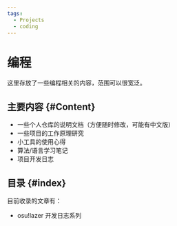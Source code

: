 ```yaml
---
tags:
  - Projects
  - coding
---
```


# 编程

这里存放了一些编程相关的内容，范围可以很宽泛。

## 主要内容 {#Content}

- 一些个人仓库的说明文档（方便随时修改，可能有中文版）
- 一些项目的工作原理研究
- 小工具的使用心得
- 算法/语言学习笔记
- 项目开发日志

## 目录 {#index}

目前收录的文章有：

- osu!lazer 开发日志系列
